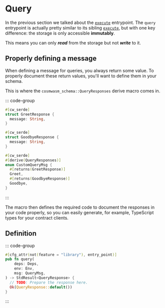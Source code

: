<ChapterLabel label="core"></ChapterLabel>

# Query

In the previous section we talked about the [`execute`](./execute) entrypoint.
The `query` entrypoint is actually pretty similar to its sibling [`execute`](./execute),
but with one key difference: the storage is only accessible **immutably**.

This means you can only _**read**_ from the storage but not _**write**_ to it.

## Properly defining a message

When defining a message for queries, you always return some value.
To properly document these return values, you'll want to define them in your schema.

This is where the `cosmwasm_schema::QueryResponses` derive macro comes in.

::: code-group

```Rust [contract.rs]
#[cw_serde]
struct GreetResponse {
  message: String,
}

#[cw_serde]
struct GoodbyeResponse {
  message: String,
}

#[cw_serde]
#[derive(QueryResponses)]
enum CustomQueryMsg {
  #[returns(GreetResponse)]
  Greet,
  #[returns(GoodbyeResponse)]
  Goodbye,
}
```

:::

The macro then defines the required code to document the responses in your code properly,
so you can easily generate, for example, TypeScript types for your contract clients.

## Definition

::: code-group

```Rust [contract.rs]
#[cfg_attr(not(feature = "library"), entry_point)]
pub fn query(
    deps: Deps,
    env: Env,
    msg: QueryMsg,
) -> StdResult<QueryResponse> {
  // TODO: Prepare the response here.
  Ok(QueryResponse::default())
}
```

:::
